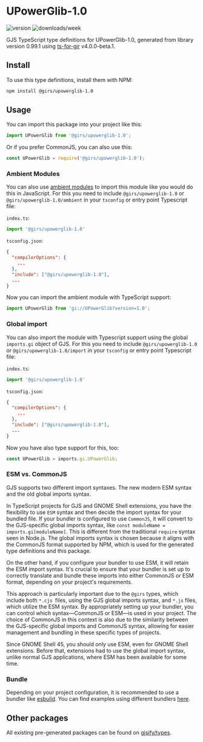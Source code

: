 
# UPowerGlib-1.0

![version](https://img.shields.io/npm/v/@girs/upowerglib-1.0)
![downloads/week](https://img.shields.io/npm/dw/@girs/upowerglib-1.0)


GJS TypeScript type definitions for UPowerGlib-1.0, generated from library version 0.99.1 using [ts-for-gir](https://github.com/gjsify/ts-for-gir) v4.0.0-beta.1.


## Install

To use this type definitions, install them with NPM:
```bash
npm install @girs/upowerglib-1.0
```

## Usage

You can import this package into your project like this:
```ts
import UPowerGlib from '@girs/upowerglib-1.0';
```

Or if you prefer CommonJS, you can also use this:
```ts
const UPowerGlib = require('@girs/upowerglib-1.0');
```

### Ambient Modules

You can also use [ambient modules](https://github.com/gjsify/ts-for-gir/tree/main/packages/cli#ambient-modules) to import this module like you would do this in JavaScript.
For this you need to include `@girs/upowerglib-1.0` or `@girs/upowerglib-1.0/ambient` in your `tsconfig` or entry point Typescript file:

`index.ts`:
```ts
import '@girs/upowerglib-1.0'
```

`tsconfig.json`:
```json
{
  "compilerOptions": {
    ...
  },
  "include": ["@girs/upowerglib-1.0"],
  ...
}
```

Now you can import the ambient module with TypeScript support: 

```ts
import UPowerGlib from 'gi://UPowerGlib?version=1.0';
```

### Global import

You can also import the module with Typescript support using the global `imports.gi` object of GJS.
For this you need to include `@girs/upowerglib-1.0` or `@girs/upowerglib-1.0/import` in your `tsconfig` or entry point Typescript file:

`index.ts`:
```ts
import '@girs/upowerglib-1.0'
```

`tsconfig.json`:
```json
{
  "compilerOptions": {
    ...
  },
  "include": ["@girs/upowerglib-1.0"],
  ...
}
```

Now you have also type support for this, too:

```ts
const UPowerGlib = imports.gi.UPowerGlib;
```


### ESM vs. CommonJS

GJS supports two different import syntaxes. The new modern ESM syntax and the old global imports syntax.

In TypeScript projects for GJS and GNOME Shell extensions, you have the flexibility to use `ESM` syntax and then decide the import syntax for your bundled file. If your bundler is configured to use `CommonJS`, it will convert to the GJS-specific global imports syntax, like `const moduleName = imports.gi[moduleName]`. This is different from the traditional `require` syntax seen in Node.js. The global imports syntax is chosen because it aligns with the CommonJS format supported by NPM, which is used for the generated type definitions and this package.

On the other hand, if you configure your bundler to use ESM, it will retain the ESM import syntax. It's crucial to ensure that your bundler is set up to correctly translate and bundle these imports into either CommonJS or ESM format, depending on your project's requirements.

This approach is particularly important due to the `@girs` types, which include both `*.cjs `files, using the GJS global imports syntax, and `*.js` files, which utilize the ESM syntax. By appropriately setting up your bundler, you can control which syntax—CommonJS or ESM—is used in your project. The choice of CommonJS in this context is also due to the similarity between the GJS-specific global imports and CommonJS syntax, allowing for easier management and bundling in these specific types of projects.

Since GNOME Shell 45, you should only use ESM, even for GNOME Shell extensions. Before that, extensions had to use the global import syntax, unlike normal GJS applications, where ESM has been available for some time.

### Bundle

Depending on your project configuration, it is recommended to use a bundler like [esbuild](https://esbuild.github.io/). You can find examples using different bundlers [here](https://github.com/gjsify/ts-for-gir/tree/main/examples).

## Other packages

All existing pre-generated packages can be found on [gjsify/types](https://github.com/gjsify/types).

